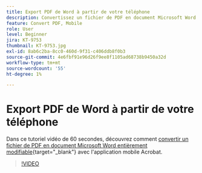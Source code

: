 ```yaml
---
title: Export PDF de Word à partir de votre téléphone
description: Convertissez un fichier de PDF en document Microsoft Word entièrement modifiable avec l’application mobile Acrobat
feature: Convert PDF, Mobile
role: User
level: Beginner
jira: KT-9753
thumbnail: KT-9753.jpg
exl-id: 8ab6c2ba-8cc0-460d-9f31-c406ddb8f0b3
source-git-commit: 4e6fbf91e96d26f9ee8f1105ad68738b9450a32d
workflow-type: tm+mt
source-wordcount: '55'
ht-degree: 1%

---
```


# Export PDF de Word à partir de votre téléphone

Dans ce tutoriel vidéo de 60 secondes, découvrez comment [convertir un fichier de PDF en document Microsoft Word entièrement modifiable](https://www.adobe.com/fr/acrobat/online/pdf-to-word.html){target="_blank"} avec l&#39;application mobile Acrobat.

>[!VIDEO](https://video.tv.adobe.com/v/340214?quality=12&learn=on&hidetitle=true)
